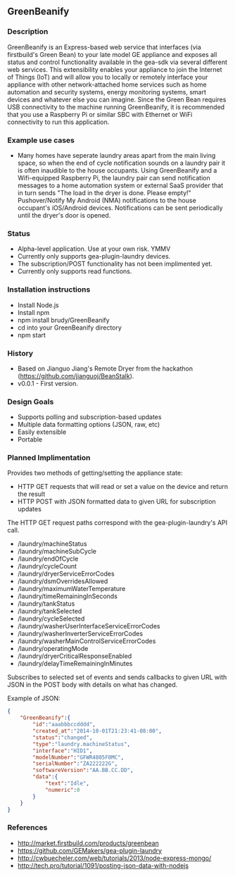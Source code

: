 ## GreenBeanify

### Description
GreenBeanify is an Express-based web service that interfaces (via firstbuild's Green Bean) to your late model GE appliance and exposes all status and control functionality available in the gea-sdk via several different web services. This extensibility enables your appliance to join the Internet of Things (IoT) and will allow you to locally or remotely interface your appliance with other network-attached home services such as home automation and security systems, energy monitoring systems, smart devices and whatever else you can imagine. Since the Green Bean requires USB connectivity to the machine running GreenBeanify, it is recommended that you use a Raspberry Pi or similar SBC with Ethernet or WiFi connectivity to run this application. 


### Example use cases
- Many homes have seperate laundry areas apart from the main living space, so when the end of cycle notification sounds on a laundry pair it is often inaudible to the house occupants. Using GreenBeanify and a Wifi-equipped Raspberry Pi, the laundry pair can send notification messages to a home automation system or external SaaS provider that in turn sends "The load in the dryer is done. Please empty!" Pushover/Notify My Android (NMA) notifications to the house occupant's iOS/Android devices. Notifications can be sent periodically until the dryer's door is opened.


### Status
- Alpha-level application. Use at your own risk. YMMV
- Currently only supports gea-plugin-laundry devices.
- The subscription/POST functionality has not been implimented yet.
- Currently only supports read functions. 

### Installation instructions
- Install Node.js
- Install npm
- npm install brudy/GreenBeanify
- cd into your GreenBeanify directory
- npm start

### History
- Based on Jianguo Jiang's Remote Dryer from the hackathon (https://github.com/jianguoj/BeanStalk).
- v0.0.1 - First version.


### Design Goals
- Supports polling and subscription-based updates
- Multiple data formatting options (JSON, raw, etc)
- Easily extensible
- Portable


### Planned Implimentation

Provides two methods of getting/setting the appliance state:
- HTTP GET requests that will read or set a value on the device and return the result
- HTTP POST with JSON formatted data to given URL for subscription updates

The HTTP GET request paths correspond with the gea-plugin-laundry's API call.
- /laundry/machineStatus
- /laundry/machineSubCycle
- /laundry/endOfCycle
- /laundry/cycleCount
- /laundry/dryerServiceErrorCodes
- /laundry/dsmOverridesAllowed
- /laundry/maximumWaterTemperature
- /laundry/timeRemainingInSeconds
- /laundry/tankStatus
- /laundry/tankSelected
- /laundry/cycleSelected
- /laundry/washerUserInterfaceServiceErrorCodes
- /laundry/washerInverterServiceErrorCodes
- /laundry/washerMainControlServiceErrorCodes
- /laundry/operatingMode
- /laundry/dryerCriticalResponseEnabled
- /laundry/delayTimeRemainingInMinutes


Subscribes to selected set of events and sends callbacks to given URL with JSON in the POST body with details on what has changed.

Example of JSON:
```json
{
	"GreenBeanify":{
		"id":"aaabbbccdddd",
		"created_at":"2014-10-01T21:23:41-08:00",
		"status":"changed",
		"type":"laundry.machineStatus", 
		"interface":"HID1",
		"modelNumber":"GFWR4805F0MC",
		"serialNumber":"ZA222222G",
		"softwareVersion":"AA.BB.CC.DD",
		"data":{
			"text":"Idle",
			"numeric":0
		}
	}
}
```

### References
- http://market.firstbuild.com/products/greenbean
- https://github.com/GEMakers/gea-plugin-laundry
- http://cwbuecheler.com/web/tutorials/2013/node-express-mongo/
- http://tech.pro/tutorial/1091/posting-json-data-with-nodejs


